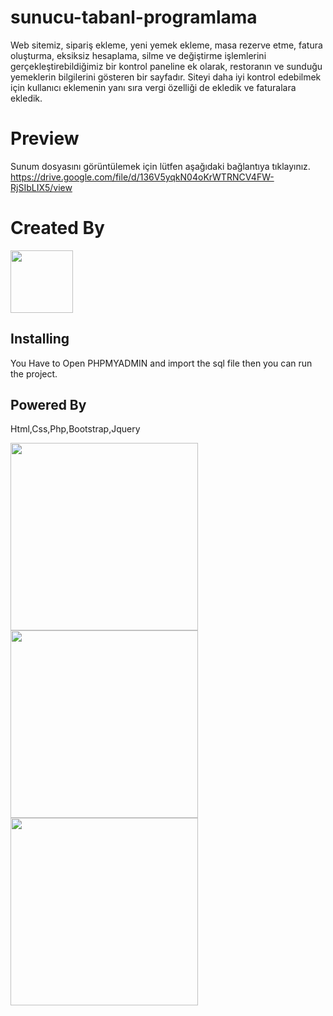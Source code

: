# sunucu-tabanl-programlama
Web sitemiz, sipariş ekleme, yeni yemek ekleme, masa rezerve etme, fatura oluşturma, eksiksiz hesaplama, silme ve değiştirme işlemlerini gerçekleştirebildiğimiz bir kontrol paneline ek olarak, restoranın ve sunduğu yemeklerin bilgilerini gösteren bir sayfadır.
Siteyi daha iyi kontrol edebilmek için kullanıcı eklemenin yanı sıra vergi özelliği de ekledik ve faturalara ekledik.

# Preview
Sunum dosyasını görüntülemek için lütfen aşağıdaki bağlantıya tıklayınız.
https://drive.google.com/file/d/136V5yqkN04oKrWTRNCV4FW-RjSIbLIX5/view
# Created By
  <a href="http://afak.epizy.com/"><img src="https://user-images.githubusercontent.com/86790667/149276936-63d106e1-c37d-469a-a4cb-0b799ed8fae7.png" width="100px" /></a>
   ## **Installing**
You Have to Open PHPMYADMIN and import the sql file 
then you can run the project.
 ## **Powered By**
<p>Html,Css,Php,Bootstrap,Jquery
</p>
 
<img src="https://upload.wikimedia.org/wikipedia/commons/thumb/6/61/HTML5_logo_and_wordmark.svg/1200px-HTML5_logo_and_wordmark.svg.png" width="300" />
<img src="https://upload.wikimedia.org/wikipedia/commons/thumb/d/d5/CSS3_logo_and_wordmark.svg/640px-CSS3_logo_and_wordmark.svg.png" width="300" />
<img src="https://www.bycmedia.com/blog/images/upload/3739152102020.png" width="300" />
